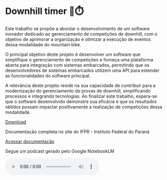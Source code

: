 # Downhill timer 🚴⏱️

Este trabalho se propõe a abordar o desenvolvimento de um software inovador dedicado ao gerenciamento de competições de downhill, com o objetivo de aprimorar a organização e otimizar a execução de eventos dessa modalidade do mountain bike. 

O principal objetivo deste projeto é desenvolver um software que simplifique o gerenciamento de competições e forneça uma plataforma aberta para integração com sistemas embarcados, permitindo que os desenvolvedores de sistemas embarcados utilizem uma API para estender as funcionalidades do software principal. 

A relevância deste projeto reside na sua capacidade de contribuir para a modernização do gerenciamento de provas de downhill, simplificando processos e integrando tecnologias. Ao finalizar este trabalho, espera-se que o software desenvolvido demonstre sua eficácia e que os resultados obtidos possam impactar positivamente a realização de competições dessa modalidade.

[Download](https://github.com/RafaelCecchin/downhill-timer/releases/tag/v1.0.0)

Documentação completa no site do IFPR - Instituto Federal do Paraná

[Acessar documentação](https://ifpr.edu.br/uniao-da-vitoria/wp-content/uploads/sites/27/2024/02/TCC-IFPR-RAFAEL.pdf)

Segue um podcast gerado pelo Google NotebookLM

<audio controls>
  <source src="https://github.com/RafaelCecchin/downhill-timer/blob/master/assets/audio/notebooklm-podcast.wav?raw=true" type="audio/wav">
</audio>